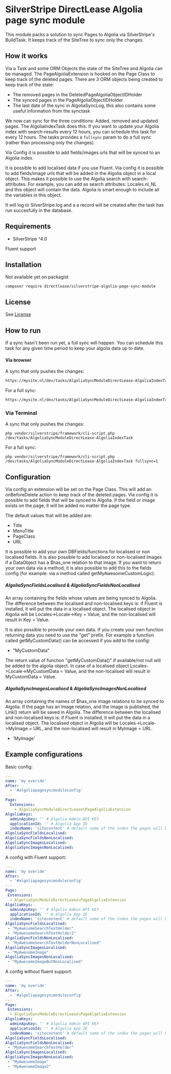 # SilverStripe DirectLease Algolia page sync module

This module packs a solution to sync Pages to Algolia via SilverStripe's BuildTask.
It keeps track of the SiteTree to sync only the changes.

## How it works
Via a Task and some ORM Objects the state of the SiteTree and Algolia can be managed.
The PageAlgoliaExtension is hooked on the Page Class to keep track of the deleted pages.
There are 3 ORM objects being created to keep track of the state:
* The removed pages in the DeletedPageAlgoliaObjectIDHolder
* The synced pages in the PageAlgoliaObjectIDHolder
* The last date of the sync in AlgoliaSyncLog, this also contains some useful information from the synctask

We now can sync for the three conditions: Added, removed and updated pages. 
The AlgoliaIndexTask does this. 
If you want to update your Algolia index with search-results every 12 hours, you can schedule this task for every 12 hours. 
The tasks provides a `fullsync` param to do a full sync (rather than processing only the changes).

Via Config it is possible to add fields/images urls that will be synced to an Algolia index.

It is possible to add localised data if you use Fluent. Via config it is possible to add fields/image urls that will be added in the Algolia object in a local object. This makes it possible to use the Algolia search with search-attributes. For example, you can add as search attributes: Locales.nl_NL and this object will contain the data. Algolia is smart enough to include all the variables in this object.

It will log to SilverStripe.log and a a record will be created after the task has run succesfully in the database.

## Requirements

* SilverStripe ^4.0

Fluent support


## Installation
Not available yet on packagist 
```
composer require directlease/silverstripe-algolia-page-sync-module
```

## License
See [License](LICENSE)

## How to run
If a sync hasn't been run yet, a full sync will happen. You can schedule this task for any given time period to keep your algolia data up to date.

#### Via browser
A sync that only pushes the changes:
```markdown
https://mysite.nl/dev/tasks/AlgoliaSyncModuleDirectLease-AlgoliaIndexTask # A sync that only pushes the changes
```
For a full sync:
```markdown
https://mysite.nl/dev/tasks/AlgoliaSyncModuleDirectLease-AlgoliaIndexTask?fullsync=1 # For a full sync
```
### Via Terminal
A sync that only pushes the changes:
```shell
php vendor/silverstripe/framework/cli-script.php /dev/tasks/AlgoliaSyncModuleDirectLease-AlgoliaIndexTask
```
For a full sync:
```shell
php vendor/silverstripe/framework/cli-script.php /dev/tasks/AlgoliaSyncModuleDirectLease-AlgoliaIndexTask fullsync=1
```

## Configuration
Via config an extension will be set on the Page Class. This will add an onBeforeDelete action to keep track of the deleted pages.
Via config it is possible to add fields that will be synced to Algolia. If the field or image exists on the page, it will be added no matter the page type.

The default values that will be added are:
* Title
* MenuTitle
* PageClass
* URL

It is possible to add your own DBFields/functions for localised or non localised fields. It is also possible to add localised or non-localised Images if a DataObject has a $has_one relation to that image. If you want to return your own data via a method, it is also possible to add this to the fields config (for example: via a method called getMyAwesomeCustomLogic).

##### AlgoliaSyncFieldsLocalised & AlgoliaSyncFieldsNonLocalised
An array containing the fields whose values are being synced to Algolia. The difference between the localised and non-localised keys is: if Fluent is installed, it will put the data in a localised object. The localised object in Algolia will be Locales->Locale->Key = Value, and the non-localised will result in Key = Value.

It is also possible to provide your own data. If you create your own function returning data you need to use the "get" prefix. For example a function called getMyCustomData() can be accessed if you add to the config:
- "MyCustomData" 

The return value of function "getMyCustomData()" if available/not null will be added to the algolia object. In case of a localised object Locales->Locale->MyCustomData = Value, and the non-localised will result in MyCustomData = Value. 

##### AlgoliaSyncImagesLocalised & AlgoliaSyncImagesNonLocalised
An array containing the names of $has_one image relations to be synced to Algolia. If the page has an Image relation, and the image is published, the Link() return will be saved in Algolia. The difference between the localised and non-localised keys is: if Fluent is installed, it will put the data in a localised object. The localised object in Algolia will be Locales->Locale->MyImage = URL, and the non-localised will result in MyImage = URL.
- 'MyImage'

## Example configurations

Basic config:
```yaml
---
name: 'my overide'
After:
  - '#algoliapagesyncmoduleconfig'
---
Page:
  Extensions:
    - AlgoliaSyncModuleDirectLease\PageAlgoliaExtension
AlgoliaKeys:
  adminApiKey: '' # Algolia Admin API KEY
  applicationId: '' # Algolia App ID
  indexName: 'sitecontent' # default name of the index the pages will be synced in 
AlgoliaSyncFieldsLocalised:
AlgoliaSyncFieldsNonLocalised:
AlgoliaSyncImagesLocalised:
AlgoliaSyncImagesNonLocalised:
```

A config with Fluent support: 
```yaml
---
name: 'my overide'
After:
  - '#algoliapagesyncmoduleconfig'
---
Page:
 Extensions:
  - AlgoliaSyncModuleDirectLease\PageAlgoliaExtension
AlgoliaKeys:
  adminApiKey: '' # Algolia Admin API KEY
  applicationId: '' # Algolia App ID
  indexName: 'sitecontent' # default name of the index the pages will be synced in 
AlgoliaSyncFieldsLocalised:
 - "MyAwesomeSearchTextHolder"
 - "MyAwesomeSearchTextHolder2"
AlgoliaSyncFieldsNonLocalised:
 - "MyAwesomeSearchTextHolderNonLocalised"
AlgoliaSyncImagesLocalised:
 - "MyAwesomeImage"
AlgoliaSyncImagesNonLocalised:
 - "MyAwesomeImageButNonLocalised"
```
A config without fluent support:

```yaml
---
name: 'my overide'
After:
  - '#algoliapagesyncmoduleconfig'
---
Page:
 Extensions:
  - AlgoliaSyncModuleDirectLease\PageAlgoliaExtension
AlgoliaKeys:
  adminApiKey: '' # Algolia Admin API KEY
  applicationId: '' # Algolia App ID
  indexName: 'sitecontent' # default name of the index the pages will be synced in 
AlgoliaSyncFieldsLocalised:
AlgoliaSyncFieldsNonLocalised:
 - "MyAwesomeSearchTextHolder"
AlgoliaSyncImagesLocalised:
AlgoliaSyncImagesNonLocalised:
 - "MyAwesomeImage"
 - "MyAwesomeImage2"

```
